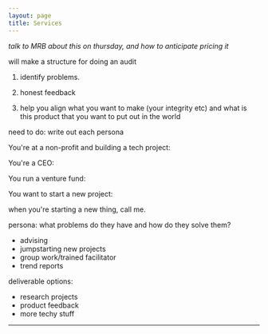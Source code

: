 ```yaml
---
layout: page
title: Services
---
```


*talk to MRB about this on thursday, and how to anticipate pricing it*

will make a structure for doing an audit

1. identify problems. 

2. honest feedback

3. help you align what you want to make (your integrity etc) and what is this product that you want to put out in the world 





need to do: write out each persona

You're at a non-profit and building a tech project:


You're a CEO:


You run a venture fund:


You want to start a new project:





when you're starting a new thing, call me. 

persona: what problems do they have and how do they solve them?



 - advising
 - jumpstarting new projects
 - group work/trained facilitator
 - trend reports

deliverable options:
 - research projects
 - product feedback
 - more techy stuff



***